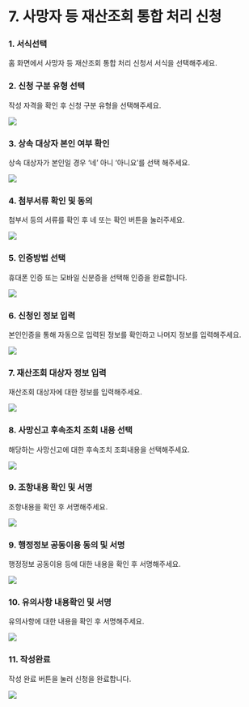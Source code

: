 # 7. 사망자 등 재산조회 통합 처리 신청

### 1. 서식선택

홈 화면에서 사망자 등 재산조회 통합 처리 신청서 서식을 선택해주세요.

### 2. 신청 구분 유형 선택

작성 자격을 확인 후 신청 구분 유형을 선택해주세요.

![](<../../.gitbook/assets/7. 사망자 재산조회\_신청구분.png>)

### 3. 상속 대상자 본인 여부 확인

상속 대상자가 본인일 경우 ‘네’ 아니 ‘아니요’를 선택 해주세요.

![](<../../.gitbook/assets/23.사망자 재산조회\_상속인 본인선택.png>)

### 4. 첨부서류 확인 및 동의

첨부서 등의 서류를 확인 후 네 또는 확인 버튼을 눌러주세요.

![](<../../.gitbook/assets/23.사망자 재산조회\_첨부서류 확인.png>)

### 5. 인증방법 선택

휴대폰 인증 또는 모바일 신분증을 선택해 인증을 완료합니다.

![](<../../.gitbook/assets/공통\_인증방법 선택.png>)

### 6. 신청인 정보 입력

본인인증을 통해 자동으로 입력된 정보를 확인하고 나머지 정보를 입력해주세요.

![](<../../.gitbook/assets/7.사망자 재산조회\_신청인 정보.png>)

### 7. 재산조회 대상자 정보 입력

재산조회 대상자에 대한 정보를 입력해주세요.

![](<../../.gitbook/assets/7.사망자 재산조회\_재산조회대상자 정보입력.png>)

### 8. 사망신고 후속조치 조회 내용 선택

해당하는 사망신고에 대한 후속조치 조회내용을 선택해주세요.&#x20;

![](<../../.gitbook/assets/7.사망자 재산조회\_후속조치 조회내용.png>)

### 9. 조항내용 확인 및 서명

조항내용을 확인 후 서명해주세요.&#x20;

![](<../../.gitbook/assets/7.사망자 재산조회\_조항내용.png>)

### 9. 행정정보 공동이용 동의 및 서명

행정정보 공동이용 등에 대한 내용을 확인 후 서명해주세요.

![](<../../.gitbook/assets/7.사망자 재산조회\_행정정보 공동이용.png>)

### 10. 유의사항 내용확인 및 서명

유의사항에 대한 내용을 확인 후 서명해주세요.

![](<../../.gitbook/assets/7.사망자 재산조회\_유의사항.png>)

### 11. 작성완료

작성 완료 버튼을 눌러 신청을 완료합니다.

![](<../../.gitbook/assets/공통\_서류 작성이 끝났습니다.png>)
